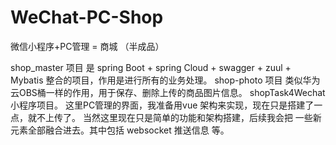 # WeChat-PC-Shop
微信小程序+PC管理 = 商城 （半成品）

shop_master 项目 是 spring Boot + spring Cloud + swagger + zuul + Mybatis 整合的项目，作用是进行所有的业务处理。
shop-photo  项目 类似华为云OBS桶一样的作用，用于保存、删除上传的商品图片信息。
shopTask4Wechat   小程序项目。
这里PC管理的界面，我准备用vue 架构来实现，现在只是搭建了一点，就不上传了。
当然这里现在只是简单的功能和架构搭建，后续我会把 一些新元素全部融合进去。其中包括 websocket 推送信息 等。
